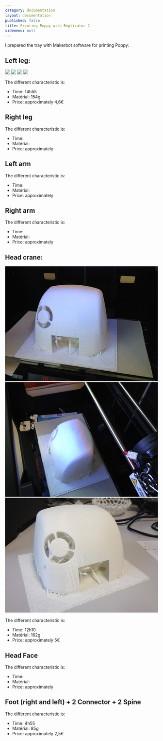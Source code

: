 ```yaml
---
category: documentation
layout: documentation
published: false
title: Printing Poppy with Replicator 2
sidemenu: null
---
```


I prepared the tray with Makerbot software for printing Poppy:

## Left leg:
![](/media/Left_leg%20(1).JPG)
![](/media/Left_leg%20(2).JPG)
![](/media/Left_leg%20(3).JPG)
![](/media/Left_leg%20(4).JPG)

The different characteristic is:
- Time: 14h55
- Matérial: 154g
- Price: approximately 4,6€

## Right leg

The different characteristic is:
- Time:
- Matérial:
- Price: approximately 

## Left arm

The different characteristic is:
- Time:
- Matérial:
- Price: approximately 

## Right arm

The different characteristic is:
- Time:
- Matérial:
- Price: approximately 

## Head crane:
![](/media/Head_crane.JPG)
![](/media/Head_crane_1.JPG)
![](/media/Head_crane_2.JPG)

The different characteristic is:
- Time: 12h10
- Matérial: 162g
- Price: approximately 5€

## Head Face

The different characteristic is:
- Time:
- Matérial:
- Price: approximately 

## Foot (right and left) + 2 Connector + 2 Spine

The different characteristic is:
- Time: 4h55
- Matérial: 85g
- Price: approximately 2,5€








